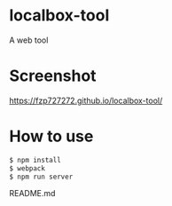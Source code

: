 # localbox-tool
A web tool 
# Screenshot
https://fzp727272.github.io/localbox-tool/
# How to use
```bash
$ npm install
$ webpack
$ npm run server
```
README.md
